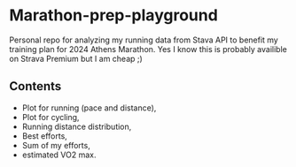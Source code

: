 # Marathon-prep-playground
Personal repo for analyzing my running data from Stava API to benefit my training plan for 2024 Athens Marathon. Yes I know this is probably availible on Strava Premium but I am cheap ;)

## Contents
- Plot for running (pace and distance),
- Plot for cycling,
- Running distance distribution,
- Best efforts,
- Sum of my efforts,
- estimated VO2 max.
